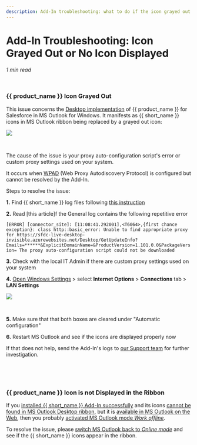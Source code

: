 ```yaml
---
description: Add-In troubleshooting: what to do if the icon grayed out or no icon is displayed
---
```

# Add-In Troubleshooting: Icon Grayed Out or No Icon Displayed  
  

*1 min read*  

<!-- ShareThis BEGIN --> 
<div class="addthis_inline_share_toolbox"></div>
<!-- End ShareThis --> 

&nbsp;

### {{ product_name }} Icon Grayed Out

This issue concerns the [Desktop implementation](../Desktop-MSI-and-Cloud-Web-Implementations-Comparison/) of {{ product_name }} for Salesforce in MS Outlook for Windows. It manifests as {{ short_name }} icons in MS Outlook ribbon being replaced by a grayed out icon:

![](../assets/images/Using-SmartCloud-Connect/How-To-s/Troubleshooting/placeholders.png)

&nbsp;

The cause of the issue is your proxy auto-configuration script's error or custom proxy settings used on your system.

It occurs when [WPAD](https://manuals.gfi.com/en/webmon11/content/administrator/topics/gettingstarted/configuringwpad.htm?cshid=UsingWPAD) (Web Proxy Autodiscovery Protocol) is configured but cannot be resolved by the Add-In. 

Steps to resolve the issue:

**1\.** Find {{ short_name }} log files following [this instruction](../Troubleshooting-Product-Desktop-MSI-Implementation/)  

**2\.** Read [this article]f the General log contains the following repetitive error

```[ERROR] [connector_site]: [11:08:41.292001],<T6064>,{first chance exception}: class http::basic_error: Unable to find appropriate proxy for https://sfdc-live-desktop-invisible.azurewebsites.net/Desktop/GetUpdateInfo?Emails=******&ExplicitDomainName=&ProductVersion=1.101.0.0&PackageVersion= The proxy auto-configuration script could not be downloaded```  

**3\.** Check with the local IT Admin if there are custom proxy settings used on your system  

**4\.** [Open Windows Settings](https://www.digitalcitizen.life/introducing-windows-10-ways-open-settings) > select **Internet Options** > **Connections** tab > **LAN Settings**  

<p><img src="../../assets/images/Using-SmartCloud-Connect/How-To-s/Troubleshooting/lan_settings.png" class="minimized">
</p>

&nbsp;

**5\.** Make sure that that both boxes are cleared under "Automatic configuration"  

**6\.** Restart MS Outlook and see if the icons are displayed properly now

If that does not help, send the Add-In's logs to [our Support team](mailto:support@revenuegrid.com) for further investigation.

&nbsp;

&nbsp;

### {{ product_name }} Icon is not Displayed in the Ribbon

If you [installed {{ short_name }} Add-In successfully](../How-to-Install-and-Run-the-Solution-for-Office-365-Mailboxes/) and its icons [cannot be found in MS Outlook Desktop ribbon](https://support.microsoft.com/en-us/office/video-customize-the-ribbon-9ce81e05-ecc1-4142-a3e3-1298b37a59c6), but it is [available in MS Outlook on the Web](../Open-in-Outlook-Web/), then you probably [activated MS Outlook mode *Work offline*](https://support.microsoft.com/en-us/office/work-offline-in-outlook-f3a1251c-6dd5-4208-aef9-7c8c9522d633).  

To resolve the issue, please [switch MS Outlook back to *Online mode*](https://support.microsoft.com/en-us/office/switch-from-working-offline-to-online-2460e4a8-16c7-47fc-b204-b1549275aac9) and see if the {{ short_name }} icons appear in the ribbon.





&#160;
 &#160;

